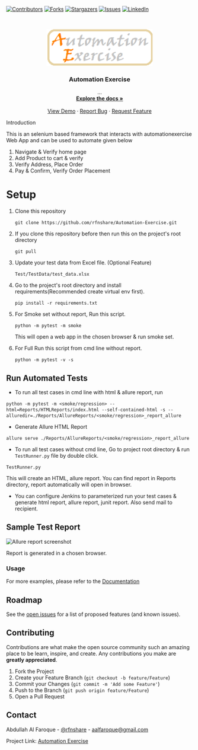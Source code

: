 [![Contributors][contributors-shield]][contributors-url]
[![Forks][forks-shield]][forks-url]
[![Stargazers][stars-shield]][stars-url]
[![Issues][issues-shield]][issues-url]
[![LinkedIn][linkedin-shield]][linkedin-url]
<!-- PROJECT LOGO -->

<br />
<p align="center">
    <img src="Resources/logo.png" alt="Logo" height="100">

  <h3 align="center">Automation Exercise</h3>

  <p align="center">
    ...
    <br />
    <a href="#"><strong>Explore the docs »</strong></a>
    <br />
    <br />
    <a href="#">View Demo</a>
    ·
    <a href="#">Report Bug</a>
    ·
    <a href="#">Request Feature</a>
  </p>
Introduction

This is an selenium based framework that interacts with automationexercise Web App and can be used to automate given below

1. Navigate & Verify home page
2. Add Product to cart & verify
3. Verify Address, Place Order 
4. Pay & Confirm, Verify Order Placement

# Setup

1. Clone this repository
    ```
    git clone https://github.com/rfnshare/Automation-Exercise.git
    ```

2. If you clone this repository before then run this on the project's root directory
    ```
    git pull
    ```
3. Update your test data from Excel file. (Optional Feature)
    ```
    Test/TestData/test_data.xlsx
    ```
   
4. Go to the project's root directory and install requirements(Recommended create virtual env first).
    ```
    pip install -r requirements.txt
    ```
   
5. For Smoke set without report, Run this script.
    ```
    python -m pytest -m smoke
    ```
   This will open a web app in the chosen browser & run smoke set.

6. For Full Run this script from cmd line without report.
    ```
    python -m pytest -v -s
    ```

## Run Automated Tests

* To run all test cases in cmd line with html & allure report, run
```
python -m pytest -m <smoke/regression> --html=Reports/HTMLReports/index.html --self-contained-html -s --alluredir=./Reports/AllureReports/<smoke/regression>_report_allure
```
* Generate Allure HTML Report
```
allure serve ./Reports/AllureReports/<smoke/regression>_report_allure
```
* To run all test cases without cmd line, Go to project root directory & run `TestRunner.py` file by double click.
```
TestRunner.py
```
This will create an HTML, allure report. You can find report in Reports directory, report automatically will open in browser.
* You can configure Jenkins to parameterized run your test cases & generate html report, allure report, junit report. Also send mail to recipient.

## Sample Test Report

![Allure report screenshot](https://raw.githubusercontent.com/startrug/phptravels-selenium-py/screenshots/allure_report.png "Allure report screenshot")

Report is generated in a chosen browser.
### Usage


For more examples,  please refer to the [Documentation](https://example.com)

<!-- ROADMAP -->
## Roadmap

See the [open issues](https://github.com/rfnshare/Automation-Exercise/issues) for a list of proposed features (and known issues).



<!-- CONTRIBUTING -->
## Contributing

Contributions are what make the open source community such an amazing place to be learn, inspire, and create. Any contributions you make are **greatly appreciated**.

1. Fork the Project
2. Create your Feature Branch (`git checkout -b feature/Feature`)
3. Commit your Changes (`git commit -m 'Add some Feature'`)
4. Push to the Branch (`git push origin feature/Feature`)
5. Open a Pull Request

<!-- CONTACT -->
## Contact

Abdullah Al Faroque - [@rfnshare](https://twitter.com/rfnshare) - aalfaroque@gmail.com

Project Link: [Automation Exercise](https://github.com/rfnshare/Automation-Exercise.git)


<!-- MARKDOWN LINKS & IMAGES -->
<!-- https://www.markdownguide.org/basic-syntax/#reference-style-links -->
[contributors-shield]: https://img.shields.io/badge/contributors-0-yellow?style=for-the-badge
[contributors-url]: https://github.com/rfnshare/workspace-laznormal/graphs/contributors
[forks-shield]: https://img.shields.io/badge/froks-0-blue?style=for-the-badge
[forks-url]: https://github.com/rfnshare/workspace-laznormal/network/members
[stars-shield]: https://img.shields.io/badge/stars-0-red?style=for-the-badge
[stars-url]: https://github.com/rfnshare/workspace-laznormal/stargazers
[issues-shield]: https://img.shields.io/badge/issues-0-success?style=for-the-badge
[issues-url]: https://github.com/rfnshare/workspace-laznormal/issues
[linkedin-shield]: https://img.shields.io/badge/-LinkedIn-black.svg?style=for-the-badge&logo=linkedin&colorB=555
[linkedin-url]: https://linkedin.com/in/rfnshare
